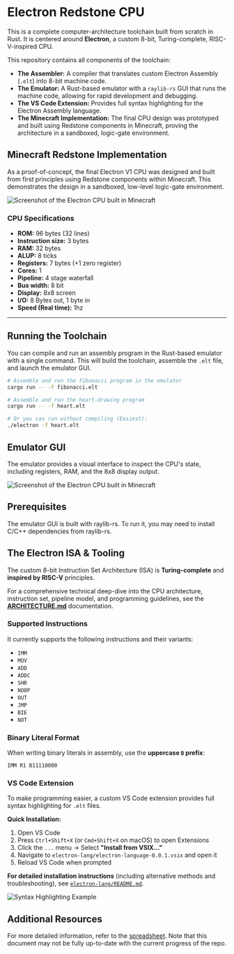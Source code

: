 # Electron Redstone CPU

This is a complete computer-architecture toolchain built from scratch in Rust. It is centered around **Electron**, a custom 8-bit, Turing-complete, RISC-V-inspired CPU.

This repository contains all components of the toolchain:

* **The Assembler:** A compiler that translates custom Electron Assembly (`.elt`) into 8-bit machine code.
* **The Emulator:** A Rust-based emulator with a `raylib-rs` GUI that runs the machine code, allowing for rapid development and debugging.
* **The VS Code Extension:** Provides full syntax highlighting for the Electron Assembly language.
* **The Minecraft Implementation:** The final CPU design was prototyped and built using Redstone components in Minecraft, proving the architecture in a sandboxed, logic-gate environment.

## Minecraft Redstone Implementation

As a proof-of-concept, the final Electron V1 CPU was designed and built from first principles using Redstone components within Minecraft. This demonstrates the design in a sandboxed, low-level logic-gate environment.

![Screenshot of the Electron CPU built in Minecraft](minecraft.png)

### CPU Specifications
* **ROM:** 96 bytes (32 lines)
* **Instruction size:** 3 bytes
* **RAM:** 32 bytes
* **ALUP:** 8 ticks
* **Registers:** 7 bytes (+1 zero register)
* **Cores:** 1
* **Pipeline:** 4 stage waterfall
* **Bus width:** 8 bit
* **Display:** 8x8 screen
* **I/O:** 8 Bytes out, 1 byte in
* **Speed (Real time):** 1hz

---

## Running the Toolchain

You can compile and run an assembly program in the Rust-based emulator with a single command. This will build the toolchain, assemble the `.elt` file, and launch the emulator GUI.

```sh
# Assemble and run the fibonacci program in the emulator
cargo run -- -f fibonacci.elt

# Assemble and run the heart-drawing program
cargo run -- -f heart.elt

# Or you can run without compiling (Easiest):
./electron -f heart.elt
```

## Emulator GUI

The emulator provides a visual interface to inspect the CPU's state, including registers, RAM, and the 8x8 display output.

![Screenshot of the Electron CPU built in Minecraft](gui.png)

## Prerequisites

The emulator GUI is built with raylib-rs. To run it, you may need to install C/C++ dependencies from raylib-rs.

## The Electron ISA & Tooling

The custom 8-bit Instruction Set Architecture (ISA) is **Turing-complete** and **inspired by RISC-V** principles.

For a comprehensive technical deep-dive into the CPU architecture, instruction set, pipeline model, and programming guidelines, see the [**ARCHITECTURE.md**](ARCHITECTURE.md) documentation.

### Supported Instructions
It currently supports the following instructions and their variants:

- `IMM`
- `MOV`
- `ADD`
- `ADDC`
- `SHR`
- `NOOP`
- `OUT`
- `JMP`
- `BIE`
- `NOT`

### Binary Literal Format

When writing binary literals in assembly, use the **uppercase `B` prefix**:
```assembly
IMM R1 B11110000

```

### VS Code Extension

To make programming easier, a custom VS Code extension provides full syntax highlighting for `.elt` files.

**Quick Installation:**

1. Open VS Code
2. Press `Ctrl+Shift+X` (or `Cmd+Shift+X` on macOS) to open Extensions
3. Click the `...` menu → Select **"Install from VSIX..."**
4. Navigate to `electron-lang/electron-language-0.0.1.vsix` and open it
5. Reload VS Code when prompted

**For detailed installation instructions** (including alternative methods and troubleshooting), see [`electron-lang/README.md`](electron-lang/README.md).

![Syntax Highlighting Example](https://github.com/user-attachments/assets/a1841e33-3296-4aee-bc1d-d63cdf80b4d8)


## Additional Resources

For more detailed information, refer to the [spreadsheet](https://docs.google.com/spreadsheets/d/1BrFaLE5tVunBa1GLoMH4RvVh4GXqqtaN3Qv29scvfyQ/edit?usp=sharing). Note that this document may not be fully up-to-date with the current progress of the repo.
